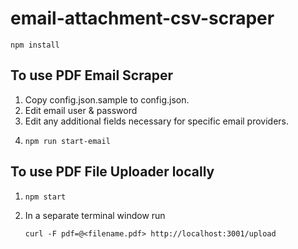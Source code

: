 # email-attachment-csv-scraper

```
npm install
```

## To use PDF Email Scraper

1. Copy config.json.sample to config.json.
2. Edit email user & password
3. Edit any additional fields necessary for specific email providers.
4. ```
   npm run start-email
   ```

## To use PDF File Uploader locally

1. ```
   npm start
   ```
2. In a separate terminal window run 
   ```
   curl -F pdf=@<filename.pdf> http://localhost:3001/upload
   ```